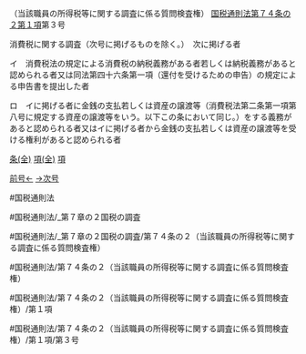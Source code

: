 （当該職員の所得税等に関する調査に係る質問検査権）
[国税通則法第７４条の２第１項](国税通則法＿＿＿＿＿第７４条の２第１項)第３号

消費税に関する調査（次号に掲げるものを除く。）　次に掲げる者

イ　消費税法の規定による消費税の納税義務がある者若しくは納税義務があると認められる者又は同法第四十六条第一項（還付を受けるための申告）の規定による申告書を提出した者

ロ　イに掲げる者に金銭の支払若しくは資産の譲渡等（消費税法第二条第一項第八号に規定する資産の譲渡等をいう。以下この条において同じ。）をする義務があると認められる者又はイに掲げる者から金銭の支払若しくは資産の譲渡等を受ける権利があると認められる者

[条(全)](国税通則法＿＿＿＿＿第７４条の２_.md)    [項(全)](国税通則法＿＿＿＿＿第７４条の２第１項_.md)    [項](国税通則法＿＿＿＿＿第７４条の２第１項.md)

[前号←](国税通則法＿＿＿＿＿第７４条の２第１項第２号.md)    [→次号](国税通則法＿＿＿＿＿第７４条の２第１項第４号.md)

#国税通則法

#国税通則法/_第７章の２国税の調査

#国税通則法/_第７章の２国税の調査/第７４条の２（当該職員の所得税等に関する調査に係る質問検査権）

#国税通則法/第７４条の２（当該職員の所得税等に関する調査に係る質問検査権）

#国税通則法/第７４条の２（当該職員の所得税等に関する調査に係る質問検査権）/第１項

#国税通則法/第７４条の２（当該職員の所得税等に関する調査に係る質問検査権）/第１項/第３号

